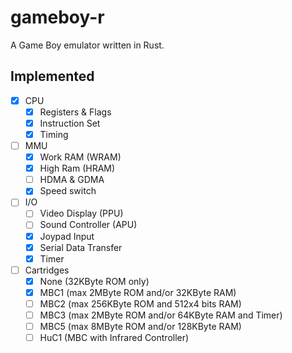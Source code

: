 # gameboy-r
A Game Boy emulator written in Rust.

## Implemented
- [x] CPU
  - [x] Registers & Flags
  - [x] Instruction Set
  - [x] Timing
- [ ] MMU
  - [x] Work RAM (WRAM)
  - [x] High Ram (HRAM)
  - [ ] HDMA & GDMA
  - [x] Speed switch
- [ ] I/O
  - [ ] Video Display (PPU)
  - [ ] Sound Controller (APU)
  - [x] Joypad Input
  - [x] Serial Data Transfer
  - [x] Timer
- [ ] Cartridges
  - [x] None (32KByte ROM only)
  - [x] MBC1 (max 2MByte ROM and/or 32KByte RAM)
  - [ ] MBC2 (max 256KByte ROM and 512x4 bits RAM)
  - [ ] MBC3 (max 2MByte ROM and/or 64KByte RAM and Timer)
  - [ ] MBC5 (max 8MByte ROM and/or 128KByte RAM)
  - [ ] HuC1 (MBC with Infrared Controller)